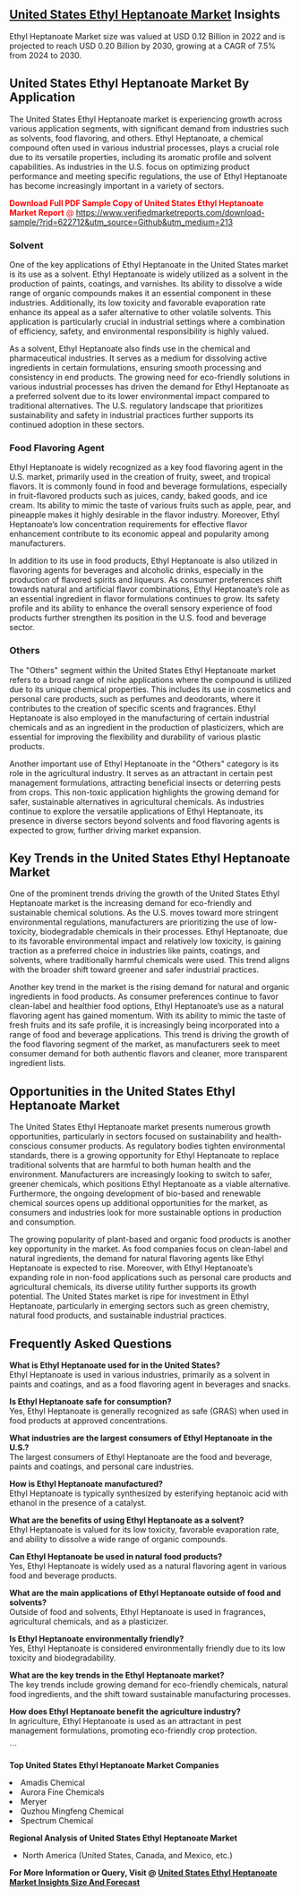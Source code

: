<h2><a href="https://www.verifiedmarketreports.com/download-sample/?rid=622712&amp;utm_source=Github&amp;utm_medium=213" target="_blank">United States Ethyl Heptanoate Market</a> Insights</h2><p>Ethyl Heptanoate Market size was valued at USD 0.12 Billion in 2022 and is projected to reach USD 0.20 Billion by 2030, growing at a CAGR of 7.5% from 2024 to 2030.</p><p><h2>United States Ethyl Heptanoate Market By Application</h2><p>The United States Ethyl Heptanoate market is experiencing growth across various application segments, with significant demand from industries such as solvents, food flavoring, and others. Ethyl Heptanoate, a chemical compound often used in various industrial processes, plays a crucial role due to its versatile properties, including its aromatic profile and solvent capabilities. As industries in the U.S. focus on optimizing product performance and meeting specific regulations, the use of Ethyl Heptanoate has become increasingly important in a variety of sectors.</p><p><p><span class=""><span style="color: #ff0000;"><strong>Download Full PDF Sample Copy of United States Ethyl Heptanoate Market Report</strong> @ </span><a href="https://www.verifiedmarketreports.com/download-sample/?rid=622712&amp;utm_source=Github&amp;utm_medium=213" target="_blank">https://www.verifiedmarketreports.com/download-sample/?rid=622712&amp;utm_source=Github&amp;utm_medium=213</a></span></p></p><h3>Solvent</h3><p>One of the key applications of Ethyl Heptanoate in the United States market is its use as a solvent. Ethyl Heptanoate is widely utilized as a solvent in the production of paints, coatings, and varnishes. Its ability to dissolve a wide range of organic compounds makes it an essential component in these industries. Additionally, its low toxicity and favorable evaporation rate enhance its appeal as a safer alternative to other volatile solvents. This application is particularly crucial in industrial settings where a combination of efficiency, safety, and environmental responsibility is highly valued.</p><p>As a solvent, Ethyl Heptanoate also finds use in the chemical and pharmaceutical industries. It serves as a medium for dissolving active ingredients in certain formulations, ensuring smooth processing and consistency in end products. The growing need for eco-friendly solutions in various industrial processes has driven the demand for Ethyl Heptanoate as a preferred solvent due to its lower environmental impact compared to traditional alternatives. The U.S. regulatory landscape that prioritizes sustainability and safety in industrial practices further supports its continued adoption in these sectors.</p><h3>Food Flavoring Agent</h3><p>Ethyl Heptanoate is widely recognized as a key food flavoring agent in the U.S. market, primarily used in the creation of fruity, sweet, and tropical flavors. It is commonly found in food and beverage formulations, especially in fruit-flavored products such as juices, candy, baked goods, and ice cream. Its ability to mimic the taste of various fruits such as apple, pear, and pineapple makes it highly desirable in the flavor industry. Moreover, Ethyl Heptanoate’s low concentration requirements for effective flavor enhancement contribute to its economic appeal and popularity among manufacturers.</p><p>In addition to its use in food products, Ethyl Heptanoate is also utilized in flavoring agents for beverages and alcoholic drinks, especially in the production of flavored spirits and liqueurs. As consumer preferences shift towards natural and artificial flavor combinations, Ethyl Heptanoate’s role as an essential ingredient in flavor formulations continues to grow. Its safety profile and its ability to enhance the overall sensory experience of food products further strengthen its position in the U.S. food and beverage sector.</p><h3>Others</h3><p>The "Others" segment within the United States Ethyl Heptanoate market refers to a broad range of niche applications where the compound is utilized due to its unique chemical properties. This includes its use in cosmetics and personal care products, such as perfumes and deodorants, where it contributes to the creation of specific scents and fragrances. Ethyl Heptanoate is also employed in the manufacturing of certain industrial chemicals and as an ingredient in the production of plasticizers, which are essential for improving the flexibility and durability of various plastic products.</p><p>Another important use of Ethyl Heptanoate in the "Others" category is its role in the agricultural industry. It serves as an attractant in certain pest management formulations, attracting beneficial insects or deterring pests from crops. This non-toxic application highlights the growing demand for safer, sustainable alternatives in agricultural chemicals. As industries continue to explore the versatile applications of Ethyl Heptanoate, its presence in diverse sectors beyond solvents and food flavoring agents is expected to grow, further driving market expansion.</p><h2>Key Trends in the United States Ethyl Heptanoate Market</h2><p>One of the prominent trends driving the growth of the United States Ethyl Heptanoate market is the increasing demand for eco-friendly and sustainable chemical solutions. As the U.S. moves toward more stringent environmental regulations, manufacturers are prioritizing the use of low-toxicity, biodegradable chemicals in their processes. Ethyl Heptanoate, due to its favorable environmental impact and relatively low toxicity, is gaining traction as a preferred choice in industries like paints, coatings, and solvents, where traditionally harmful chemicals were used. This trend aligns with the broader shift toward greener and safer industrial practices.</p><p>Another key trend in the market is the rising demand for natural and organic ingredients in food products. As consumer preferences continue to favor clean-label and healthier food options, Ethyl Heptanoate’s use as a natural flavoring agent has gained momentum. With its ability to mimic the taste of fresh fruits and its safe profile, it is increasingly being incorporated into a range of food and beverage applications. This trend is driving the growth of the food flavoring segment of the market, as manufacturers seek to meet consumer demand for both authentic flavors and cleaner, more transparent ingredient lists.</p><h2>Opportunities in the United States Ethyl Heptanoate Market</h2><p>The United States Ethyl Heptanoate market presents numerous growth opportunities, particularly in sectors focused on sustainability and health-conscious consumer products. As regulatory bodies tighten environmental standards, there is a growing opportunity for Ethyl Heptanoate to replace traditional solvents that are harmful to both human health and the environment. Manufacturers are increasingly looking to switch to safer, greener chemicals, which positions Ethyl Heptanoate as a viable alternative. Furthermore, the ongoing development of bio-based and renewable chemical sources opens up additional opportunities for the market, as consumers and industries look for more sustainable options in production and consumption.</p><p>The growing popularity of plant-based and organic food products is another key opportunity in the market. As food companies focus on clean-label and natural ingredients, the demand for natural flavoring agents like Ethyl Heptanoate is expected to rise. Moreover, with Ethyl Heptanoate’s expanding role in non-food applications such as personal care products and agricultural chemicals, its diverse utility further supports its growth potential. The United States market is ripe for investment in Ethyl Heptanoate, particularly in emerging sectors such as green chemistry, natural food products, and sustainable industrial practices.</p><h2>Frequently Asked Questions</h2><p><strong>What is Ethyl Heptanoate used for in the United States?</strong><br>Ethyl Heptanoate is used in various industries, primarily as a solvent in paints and coatings, and as a food flavoring agent in beverages and snacks.</p><p><strong>Is Ethyl Heptanoate safe for consumption?</strong><br>Yes, Ethyl Heptanoate is generally recognized as safe (GRAS) when used in food products at approved concentrations.</p><p><strong>What industries are the largest consumers of Ethyl Heptanoate in the U.S.?</strong><br>The largest consumers of Ethyl Heptanoate are the food and beverage, paints and coatings, and personal care industries.</p><p><strong>How is Ethyl Heptanoate manufactured?</strong><br>Ethyl Heptanoate is typically synthesized by esterifying heptanoic acid with ethanol in the presence of a catalyst.</p><p><strong>What are the benefits of using Ethyl Heptanoate as a solvent?</strong><br>Ethyl Heptanoate is valued for its low toxicity, favorable evaporation rate, and ability to dissolve a wide range of organic compounds.</p><p><strong>Can Ethyl Heptanoate be used in natural food products?</strong><br>Yes, Ethyl Heptanoate is widely used as a natural flavoring agent in various food and beverage products.</p><p><strong>What are the main applications of Ethyl Heptanoate outside of food and solvents?</strong><br>Outside of food and solvents, Ethyl Heptanoate is used in fragrances, agricultural chemicals, and as a plasticizer.</p><p><strong>Is Ethyl Heptanoate environmentally friendly?</strong><br>Yes, Ethyl Heptanoate is considered environmentally friendly due to its low toxicity and biodegradability.</p><p><strong>What are the key trends in the Ethyl Heptanoate market?</strong><br>The key trends include growing demand for eco-friendly chemicals, natural food ingredients, and the shift toward sustainable manufacturing processes.</p><p><strong>How does Ethyl Heptanoate benefit the agriculture industry?</strong><br>In agriculture, Ethyl Heptanoate is used as an attractant in pest management formulations, promoting eco-friendly crop protection.</p>```</p><p><strong>Top United States Ethyl Heptanoate Market Companies</strong></p><div data-test-id=""><p><li>Amadis Chemical</li><li> Aurora Fine Chemicals</li><li> Meryer</li><li> Quzhou Mingfeng Chemical</li><li> Spectrum Chemical</li></p><div><strong>Regional Analysis of&nbsp;United States Ethyl Heptanoate Market</strong></div><ul><li dir="ltr"><p dir="ltr">North America&nbsp;(United States, Canada, and Mexico, etc.)</p></li></ul><p><strong>For More Information or Query, Visit @&nbsp;</strong><strong><a href="https://www.verifiedmarketreports.com/product/ethyl-heptanoate-market/?utm_source=Github&amp;utm_medium=213" target="_blank">United States Ethyl Heptanoate Market Insights Size And Forecast</a></strong></p></div>
